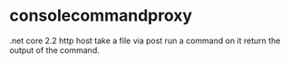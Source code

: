 # consolecommandproxy
.net core 2.2 http host take a file via post run a command on it return the output of the command.
